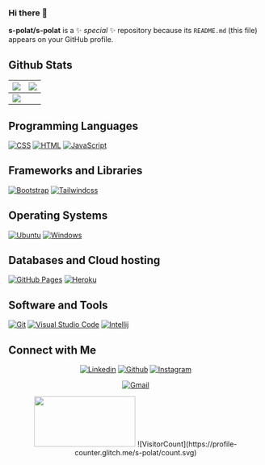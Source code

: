### Hi there 👋


**s-polat/s-polat** is a ✨ _special_ ✨ repository because its `README.md` (this file) appears on your GitHub profile.

## Github Stats

<img src="https://github-readme-stats.vercel.app/api?username=s-polat&&show_icons=true&count_private=true&theme=github_dark">|<img src="https://github-readme-streak-stats.herokuapp.com/?user=s-polat&theme=blueberry_duo"/>
|---|---|
<img src="https://github-readme-stats.vercel.app/api/top-langs/?username=s-polat&layout=compact&theme=github_dark"/>|

## Programming Languages

<p>
    <a href="#"><img alt="CSS" src="https://img.shields.io/badge/CSS%20-%231572B6.svg?logo=css3&logoColor=white"></a>
    <a href="#"><img alt="HTML" src="https://img.shields.io/badge/HTML%20-%23E34F26.svg?logo=html5&logoColor=white"></a>
    <a href="#"><img alt="JavaScript" src="https://img.shields.io/badge/JavaScript%20-%23F7DF1E.svg?logo=javascript&logoColor=black"></a>
</p>

## Frameworks and Libraries
<p>
   <a href="#"><img alt="Bootstrap" src="https://img.shields.io/badge/Bootstrap-563D7C?logo=bootstrap&logoColor=white"></a>
   <a href="#"><img alt="Tailwindcss" src="https://img.shields.io/badge/tailwindcss-%2338B2AC.svg?logo=tailwindcss&logoColor=white"></a>
</p>

## Operating Systems
<p>
	<a href="#"><img alt="Ubuntu" src="https://img.shields.io/badge/Ubuntu_Linux-557C94?logo=ubuntu-linux&logoColor=white"></a>
	<a href="#"><img alt="Windows" src="https://img.shields.io/badge/Windows-0078D6?logo=windows&logoColor=white"></a>
	
</p>


## Databases and Cloud hosting

<p>
    <a href="#"><img alt="GitHub Pages" src="https://img.shields.io/badge/GitHub%20Pages-%23327FC7.svg?logo=github&logoColor=white"></a>
    <a href="#"><img alt="Heroku" src="https://img.shields.io/badge/Heroku%20-%23430098.svg?logo=heroku&logoColor=white"></a>
</p> 

## Software and Tools
<p>
  <a href="#"><img alt="Git" src="https://img.shields.io/badge/Git%20-%23F05033.svg?logo=git&logoColor=white"></a>
  <a href="#"><img alt="Visual Studio Code" src="https://img.shields.io/badge/Visual%20Studio%20Code-0078d7.svg?logo=visual-studio-code&logoColor=white"></a>
<a href="#"><img alt="Intellij" src="https://img.shields.io/badge/IntelliJ&nbsp;IDEA-000000.svg?logo=intellij-idea&logoColor=white"></a>
</p>

## Connect with Me


<p align="center">
  <a href="https://linkedin.com/in/sıddık-polat-a166b8199"><img alt="Linkedin" title="" src="https://img.shields.io/badge/LinkedIn-0077B5?style=for-the-badge&logo=linkedin&logoColor=white"></a>
  <a href="https://github.com/s-polat"><img alt="Github" title="" src="https://img.shields.io/badge/GitHub-100000?style=for-the-badge&logo=github&logoColor=white"></a>
  <a href="https://instagram.com/spolatde"><img alt="Instagram" title="" src="https://img.shields.io/badge/Instagram-E4405F?style=for-the-badge&logo=instagram&logoColor=white"></a>
 </p>
 <p align="center">
  <a href="mailto:spolatde@gmail.com"><img alt="Gmail" title="" src="https://img.shields.io/badge/Gmail-D14836?style=for-the-badge&logo=gmail&logoColor=white"></a>
</p>



<p align="center">
  <img width="200" height="100" src="https://math.sun.ac.za/prodinger/thanks.gif">
![VisitorCount](https://profile-counter.glitch.me/s-polat/count.svg)
</p>
